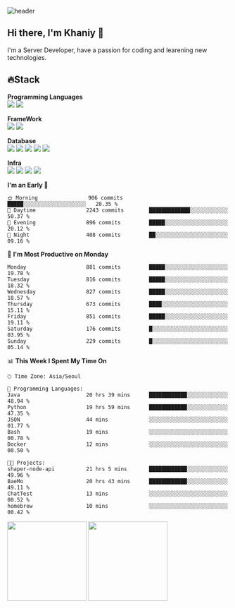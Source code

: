 ![header](https://capsule-render.vercel.app/api?type=soft&text=Welcome!&color=auto&height=200&section=header&fontSize=70)

## Hi there, I'm Khaniy 👋
I'm a Server Developer, have a passion for coding and learening new technologies.
<!-- <br> 📫 Email : kangh1596@gmail.com 
<br> 📝 Blog  : khan03.tistory.com/
<br> <img src="https://img.shields.io/badge/Email-222222?style=for-the-badge&logo=Gmail&logoColor=white">
<br> <img src="https://img.shields.io/badge/Blog -222222?style=for-the-badge&logo=Tistory&logoColor=white">
[hank0302's Blog](https://khan03.tistory.com/)
-->
## 🔥Stack 

**Programming Languages** <br>
 <img src="https://img.shields.io/badge/JAVA-E6522C?style=for-the-badge&logo=Java&logoColor=white">
 <img src="https://img.shields.io/badge/Python-3776AB?style=for-the-badge&logo=python&logoColor=white">

**FrameWork** <br>
<img src="https://img.shields.io/badge/SpringBoot-6DB33F?style=for-the-badge&logo=SpringBoot&logoColor=white">
<img src="https://img.shields.io/badge/FastAPI-009688?style=for-the-badge&logo=FastAPI&logoColor=white">

**Database** <br>
<img src="https://img.shields.io/badge/MySQL-4479A1?style=for-the-badge&logo=MySQL&logoColor=white">
<img src="https://img.shields.io/badge/MariaDB-003545?style=for-the-badge&logo=MariaDB&logoColor=white">
<img src="https://img.shields.io/badge/MongoDB-47A248?style=for-the-badge&logo=MongoDB&logoColor=white">
<img src="https://img.shields.io/badge/Redis-DC382D?style=for-the-badge&logo=Redis&logoColor=white">
<img src="https://img.shields.io/badge/PostgreSQL-4169E1?style=for-the-badge&logo=PostgreSQL&logoColor=white">

**Infra** <br>
<img src="https://img.shields.io/badge/Docker-2496ED?style=for-the-badge&logo=Docker&logoColor=white">
<img src="https://img.shields.io/badge/Kubernetes-326CE5?style=for-the-badge&logo=Kubernetes&logoColor=white">
<img src="https://img.shields.io/badge/Prometheus-E6522C?style=for-the-badge&logo=prometheus&logoColor=white">
<img src="https://img.shields.io/badge/Grafana-F46800?style=for-the-badge&logo=grafana&logoColor=white">

<!--START_SECTION:waka-->
**I'm an Early 🐤** 

```text
🌞 Morning                906 commits         █████░░░░░░░░░░░░░░░░░░░░   20.35 % 
🌆 Daytime                2243 commits        █████████████░░░░░░░░░░░░   50.37 % 
🌃 Evening                896 commits         █████░░░░░░░░░░░░░░░░░░░░   20.12 % 
🌙 Night                  408 commits         ██░░░░░░░░░░░░░░░░░░░░░░░   09.16 % 
```
📅 **I'm Most Productive on Monday** 

```text
Monday                   881 commits         █████░░░░░░░░░░░░░░░░░░░░   19.78 % 
Tuesday                  816 commits         █████░░░░░░░░░░░░░░░░░░░░   18.32 % 
Wednesday                827 commits         █████░░░░░░░░░░░░░░░░░░░░   18.57 % 
Thursday                 673 commits         ████░░░░░░░░░░░░░░░░░░░░░   15.11 % 
Friday                   851 commits         █████░░░░░░░░░░░░░░░░░░░░   19.11 % 
Saturday                 176 commits         █░░░░░░░░░░░░░░░░░░░░░░░░   03.95 % 
Sunday                   229 commits         █░░░░░░░░░░░░░░░░░░░░░░░░   05.14 % 
```


📊 **This Week I Spent My Time On** 

```text
🕑︎ Time Zone: Asia/Seoul

💬 Programming Languages: 
Java                     20 hrs 39 mins      ████████████░░░░░░░░░░░░░   48.94 % 
Python                   19 hrs 59 mins      ████████████░░░░░░░░░░░░░   47.35 % 
JSON                     44 mins             ░░░░░░░░░░░░░░░░░░░░░░░░░   01.77 % 
Bash                     19 mins             ░░░░░░░░░░░░░░░░░░░░░░░░░   00.78 % 
Docker                   12 mins             ░░░░░░░░░░░░░░░░░░░░░░░░░   00.50 % 

🐱‍💻 Projects: 
shaper-node-api          21 hrs 5 mins       ████████████░░░░░░░░░░░░░   49.96 % 
BaeMo                    20 hrs 43 mins      ████████████░░░░░░░░░░░░░   49.11 % 
ChatTest                 13 mins             ░░░░░░░░░░░░░░░░░░░░░░░░░   00.52 % 
homebrew                 10 mins             ░░░░░░░░░░░░░░░░░░░░░░░░░   00.42 % 
```


<!--END_SECTION:waka-->
<p>
  <img height="180em" src="https://github-readme-stats-khaniys-projects.vercel.app/api?username=khaniy&show_icons=true&include_all_commits=true&theme=dracula">
  <img height="180em" src="https://github-readme-stats-khaniys-projects.vercel.app/api/top-langs?username=khaniy&layout=compact&theme=dracula">
</p>

